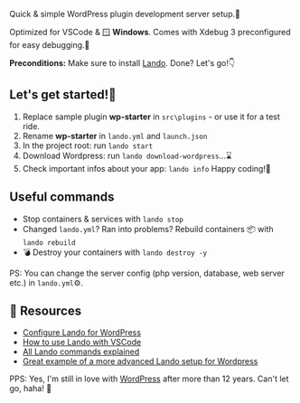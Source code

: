 Quick & simple WordPress plugin development server setup.🎁

Optimized for VSCode & 🪟 **Windows**. Comes with Xdebug 3 preconfigured for easy debugging.🐛

**Preconditions:** Make sure to install [Lando](https://lando.dev/). Done? Let's go!👇

## Let's get started!🎈
1. Replace sample plugin **wp-starter** in `src\plugins` - or use it for a test ride.
1. Rename **wp-starter** in `lando.yml` and `launch.json` 
1. In the project root: run `lando start`
1. Download Wordpress: run `lando download-wordpress`...⌛
1. Check important infos about your app: `lando info`
Happy coding!🥳

## Useful commands 
- Stop containers & services with `lando stop`
- Changed `lando.yml`? Ran into problems? Rebuild containers 📦 with `lando rebuild`
- 💣 Destroy your containers with `lando destroy -y`

PS: You can change the server config (php version, database, web server etc.) in `lando.yml`⚙️.

## 📖 Resources
- [Configure Lando for WordPress](https://docs.lando.dev/wordpress/config.html)
- [How to use Lando with VSCode](https://docs.lando.dev/guides/lando-with-vscode.html)
- [All Lando commands explained](https://docs.lando.dev/cli/config.html)
- [Great example of a more advanced Lando setup for Wordpress](https://github.com/timothyjensen/lando-wordpress)

PPS: Yes, I'm still in love with [WordPress](https://wordpress.org/download/) after more than 12 years. Can't let go, haha! 🥰
